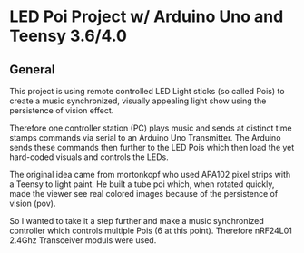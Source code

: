 # LED Poi Project w/ Arduino Uno and Teensy 3.6/4.0
## General
This project is using remote controlled LED Light sticks (so called Pois) to create
a music synchronized, visually appealing light show using the persistence of vision effect.

Therefore one controller station (PC) plays music and sends at distinct time stamps commands via serial to an Arduino Uno Transmitter.
The Arduino sends these commands then further to the LED Pois which then load the yet hard-coded visuals and controls the LEDs.

The original idea came from mortonkopf who used APA102 pixel strips with a Teensy to light paint. He built a tube poi which, when rotated quickly, 
made the viewer see real colored images because of the persistence of vision (pov).

So I wanted to take it a step further and make a music synchronized controller which controls multiple Pois (6 at this point).
Therefore nRF24L01 2.4Ghz Transceiver moduls were used.
